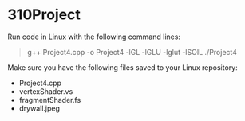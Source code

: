 # 310Project

Run code in Linux with the following command lines:
  >   g++ Project4.cpp -o Project4 -lGL -lGLU -lglut -lSOIL
  > ./Project4

Make sure you have the following files saved to your Linux repository:
  - Project4.cpp
  - vertexShader.vs
  - fragmentShader.fs
  - drywall.jpeg
